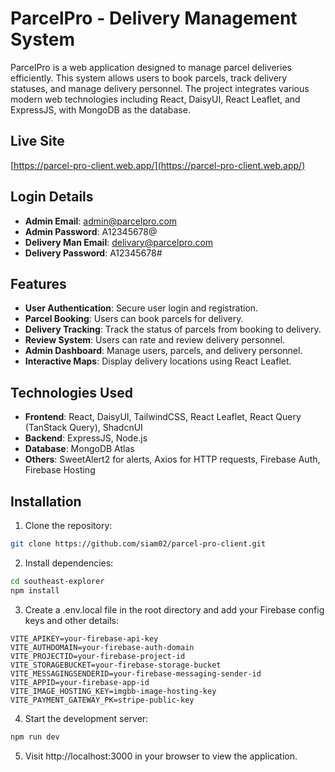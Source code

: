 # ParcelPro - Delivery Management System

ParcelPro is a web application designed to manage parcel deliveries efficiently. This system allows users to book parcels, track delivery statuses, and manage delivery personnel. The project integrates various modern web technologies including React, DaisyUI, React Leaflet, and ExpressJS, with MongoDB as the database.

## Live Site

[https://parcel-pro-client.web.app/](https://parcel-pro-client.web.app/)

## Login Details

- **Admin Email**: admin@parcelpro.com
- **Admin Password**: A12345678@
- **Delivery Man Email**: delivary@parcelpro.com
- **Delivery Password**: A12345678#

## Features

- **User Authentication**: Secure user login and registration.
- **Parcel Booking**: Users can book parcels for delivery.
- **Delivery Tracking**: Track the status of parcels from booking to delivery.
- **Review System**: Users can rate and review delivery personnel.
- **Admin Dashboard**: Manage users, parcels, and delivery personnel.
- **Interactive Maps**: Display delivery locations using React Leaflet.

## Technologies Used

- **Frontend**: React, DaisyUI, TailwindCSS, React Leaflet, React Query (TanStack Query), ShadcnUI
- **Backend**: ExpressJS, Node.js
- **Database**: MongoDB Atlas
- **Others**: SweetAlert2 for alerts, Axios for HTTP requests, Firebase Auth, Firebase Hosting

## Installation

1. Clone the repository:

```bash
git clone https://github.com/siam02/parcel-pro-client.git
```

2. Install dependencies:
```bash
cd southeast-explorer
npm install
```

3. Create a .env.local file in the root directory and add your Firebase config keys and other details:

```env
VITE_APIKEY=your-firebase-api-key
VITE_AUTHDOMAIN=your-firebase-auth-domain
VITE_PROJECTID=your-firebase-project-id
VITE_STORAGEBUCKET=your-firebase-storage-bucket
VITE_MESSAGINGSENDERID=your-firebase-messaging-sender-id
VITE_APPID=your-firebase-app-id
VITE_IMAGE_HOSTING_KEY=imgbb-image-hosting-key
VITE_PAYMENT_GATEWAY_PK=stripe-public-key
```

4. Start the development server:
 ```bash
npm run dev
```

5. Visit http://localhost:3000 in your browser to view the application.

